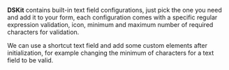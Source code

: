 **DSKit** contains built-in text field configurations, just pick the one you need and add it to your form, each configuration comes with a specific regular expression validation, icon, minimum and maximum number of required characters for validation. 

We can use a shortcut text field and add some custom elements after initialization, for example changing the minimum of characters for a text field to be valid.
